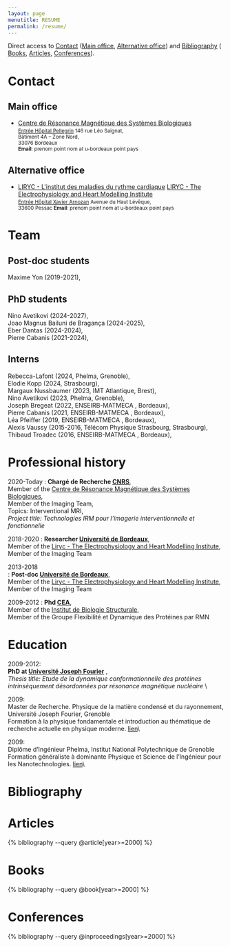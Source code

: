 ```yaml
---
layout: page
menutitle: RESUME
permalink: /resume/
---
```


Direct access to [Contact](#contact) ([Main office](#main-office), [Alternative office](#alternative-office)) and [Bibliography](#bibliography) ( [Books](#books), [Articles](#articles), [Conferences](#conferences)).

<!---
[GitHub](#github), [Calls](#calls), [Highlights](#highlights), [PrePrints](#preprints),
-->
<!---
Keywords: Therapy, Medical Imaging, Magnetic Resonance Imaging, Thermoablation, Scientific Computation.
-->
# Contact

## Main office

* [Centre de Résonance Magnétique des Systèmes Biologiques](https://www.rmsb.u-bordeaux.fr/fr/)  
  <small>
  [Entrée Hôpital Pellegrin](https://www.chu-bordeaux.fr/CHU-de-Bordeaux/H%C3%B4pitaux-et-sites-du-CHU/Groupe-hospitalier-Pellegrin/)
  146 rue Léo Saignat,   
  Bâtiment 4A – Zone Nord,  
  33076 Bordeaux    
  **Email**: prenom point nom at u-bordeaux point pays
  </small>



## Alternative office

* [LIRYC - L'institut des maladies du rythme cardiaque](https://www.ihu-liryc.fr/en/) 
  [LIRYC - The Electrophysiology and Heart Modelling Institute](https://www.ihu-liryc.fr/fr/)  
  <small>
  [Entrée Hôpital Xavier Arnozan](https://www.chu-bordeaux.fr/CHU-de-Bordeaux/H%C3%B4pitaux-et-sites-du-CHU/Groupe-hospitalier-Sud/H%C3%B4pital-Xavier-Arnozan/)
  Avenue du Haut Lévêque,   
  33600 Pessac
  **Email**: prenom point nom at u-bordeaux point pays
  </small>

# Team

## Post-doc students

Maxime Yon (2019-2021),

## PhD students

Nino Avetikovi (2024-2027),  
Joao Magnus Bailuni de Bragança (2024-2025),  
Eber Dantas (2024-2024),  
Pierre Cabanis (2021-2024),  

## Interns

Rebecca-Lafont (2024, Phelma, Grenoble),  
Elodie Kopp (2024, Strasbourg),  
Margaux Nussbaumer (2023, IMT Atlantique, Brest),    
Nino Avetikovi (2023, Phelma, Grenoble),  
Joseph Bregeat (2022, ENSEIRB-MATMECA , Bordeaux),  
Pierre Cabanis (2021, ENSEIRB-MATMECA , Bordeaux),  
Léa Pfeiffer (2019, ENSEIRB-MATMECA , Bordeaux),  
Alexis Vaussy (2015-2016, Télécom Physique Strasbourg, Strasbourg),  
Thibaud Troadec (2016, ENSEIRB-MATMECA , Bordeaux),

# Professional history

2020-Today
:   **Chargé de Recherche [CNRS](https://www.cnrs.fr/fr/page-daccueil)**,  
    Member of the [Centre de Résonance Magnétique des Systèmes Biologiques](https://www.rmsb.u-bordeaux.fr/fr/),  
    Member of the Imaging Team,  
    Topics: Interventional MRI,  
    *Project title: Technologies IRM pour l’imagerie interventionnelle et fonctionnelle*  


2018-2020
:   **Researcher [Université de Bordeaux](https://www.u-bordeaux.fr/)**,  
    Member of the [Liryc - The Electrophysiology and Heart Modelling Institute](https://www.ihu-liryc.fr/en/),  
    Member of the Imaging Team


2013-2018  
:   **Post-doc [Université de Bordeaux](https://www.u-bordeaux.fr/)**,  
    Member of the [Liryc - The Electrophysiology and Heart Modelling Institute](https://www.ihu-liryc.fr/en/),  
    Member of the Imaging Team
      
      
2009-2012
:   **Phd [CEA](https://www.cea.fr/)**,  
    Member of the [Institut de Biologie Structurale](https://www.ibs.fr/),  
    Member of the Groupe Flexibilité et Dynamique des Protéines par RMN

# Education

2009-2012:\
**PhD at [Université Joseph Fourier](https://www.univ-grenoble-alpes.fr/)** ,\
    *Thesis title: Etude de la dynamique conformationnelle des protéines intrinsèquement désordonnées par résonance magnétique nucléaire* \

2009:\
Master de Recherche. Physique de la matière condensé et du rayonnement, Université Joseph Fourier, Grenoble\
Formation à la physique fondamentale et introduction au thématique de recherche actuelle en physique moderne. [lien](https://www.grenoble-inp.fr/fr/formation/master-physique#page-presentation)\  

2009:\
Diplôme d’Ingénieur Phelma, Institut National Polytechnique de Grenoble\
Formation généraliste à dominante Physique et Science de l’Ingénieur pour les Nanotechnologies. [lien](https://phelma.grenoble-inp.fr/fr/l-ecole/ingenieur-en-micro-et-nanotechnologies)\

# Bibliography

<!---
# GitHub 

# Calls

# Highlights

# Preprints

-->
# Articles

{% bibliography --query @article[year>=2000] %}

# Books

{% bibliography --query @book[year>=2000] %}

# Conferences

{% bibliography --query @inproceedings[year>=2000] %}









